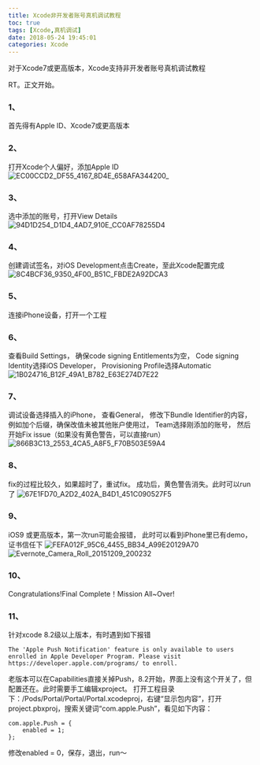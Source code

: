 ```yaml
---
title: Xcode非开发者账号真机调试教程
toc: true
tags: [Xcode,真机调试]
date: 2018-05-24 19:45:01
categories: Xcode
---
```

对于Xcode7或更高版本，Xcode支持非开发者账号真机调试教程
<!-- more -->
RT。正文开始。
### 1、
首先得有Apple ID、Xcode7或更高版本

### 2、
打开Xcode个人偏好，添加Apple ID
![EC00CCD2_DF55_4167_8D4E_658AFA344200_](01.jpeg)

### 3、
选中添加的账号，打开View Details
![94D1D254_D1D4_4AD7_910E_CC0AF78255D4](02.jpeg)

### 4、
创建调试签名，对iOS Development点击Create，至此Xcode配置完成
![8C4BCF36_9350_4F00_B51C_FBDE2A92DCA3](03.jpeg)

### 5、
连接iPhone设备，打开一个工程

### 6、
查看Build Settings，
确保code signing Entitlements为空，
Code signing Identity选择iOS Developer，
Provisioning Profile选择Automatic
![1B024716_B12F_49A1_B782_E63E274D7E22](04.jpeg)

### 7、
调试设备选择插入的iPhone，
查看General，
修改下Bundle Identifier的内容，例如加个后缀，确保改值未被其他账户使用过，
Team选择刚添加的账号，
然后开始Fix issue（如果没有黄色警告，可以直接run）
![866B3C13_2553_4CA5_A8F5_F70B503E59A4](05.jpeg)

### 8、
fix的过程比较久，如果超时了，重试fix。
成功后，黄色警告消失。此时可以run了
![67E1FD70_A2D2_402A_B4D1_451C090527F5](06.jpeg)

### 9、
iOS9 或更高版本，第一次run可能会报错，
此时可以看到iPhone里已有demo，证书信任下
![FEFA012F_95C6_4455_BB34_A99E20129A70](07.jpeg)
![Evernote_Camera_Roll_20151209_200232](08.jpeg)

### 10、
Congratulations!Final Complete！Mission All~Over!

### 11、
针对xcode 8.2级以上版本，有时遇到如下报错
```
The 'Apple Push Notification' feature is only available to users enrolled in Apple Developer Program. Please visit https://developer.apple.com/programs/ to enroll.
```
老版本可以在Capabilities直接关掉Push，8.2开始，界面上没有这个开关了，但配置还在。此时需要手工编辑xproject。
打开工程目录下：/Pods/Portal/Portal/Portal.xcodeproj，右键“显示包内容”，打开project.pbxproj，搜索关键词“com.apple.Push”，看见如下内容：
```
com.apple.Push = {
    enabled = 1;
};
```
修改enabled = 0，保存，退出，run～